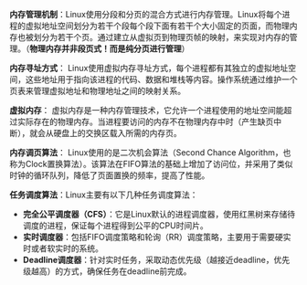 **内存管理机制**：Linux使用分段和分页的混合方式进行内存管理。Linux将每个进程的虚拟地址空间划分为若干个段每个段下面有若干个大小固定的页面，而物理内存也被划分为若干个页。通过建立从虚拟页到物理页帧的映射，来实现对内存的管理。（**物理内存并非段页式！而是纯分页进行管理**）

**内存寻址方式**： Linux使用虚拟内存寻址方式，每个进程都有其独立的虚拟地址空间，这些地址用于指向该进程的代码、数据和堆栈等内容。操作系统通过维护一个页表来管理虚拟地址和物理地址之间的映射关系。

**虚拟内存**： 虚拟内存是一种内存管理技术，它允许一个进程使用的地址空间能超过实际存在的物理内存。当进程要访问的内存不在物理内存中时（产生缺页中断），就会从硬盘上的交换区载入所需的内存页。

**内存调页算法**： Linux使用的是二次机会算法（Second Chance Algorithm，也称为Clock置换算法）。该算法在FIFO算法的基础上增加了访问位，并采用了类似时钟的循环队列，降低了页面置换的频率，提高了性能。

**任务调度算法**：Linux主要有以下几种任务调度算法：

- **完全公平调度器（CFS）**：它是Linux默认的进程调度器，使用红黑树来存储待调度的进程，保证每个进程得到公平的CPU时间片。
- **实时调度器**：包括FIFO调度策略和轮询（RR）调度策略，主要用于需要硬实时或者软实时的系统。
- **Deadline调度器**：针对实时任务，采取动态优先级（越接近deadline，优先级越高）的方式，确保任务在deadline前完成。